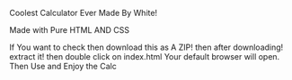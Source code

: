 
Coolest Calculator Ever Made By White!

Made with Pure HTML AND CSS


If You want to check then download this as A ZIP! then after downloading! extract it! then double click on index.html
Your default browser will open. Then Use and Enjoy the Calc

